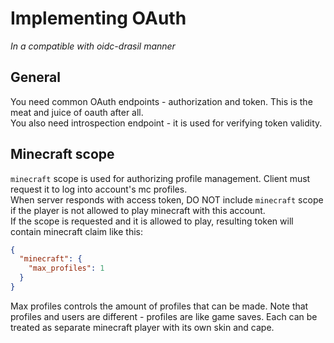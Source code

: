 # Implementing OAuth
_In a compatible with oidc-drasil manner_

## General
You need common OAuth endpoints - authorization and token. This is the meat and juice of oauth after all.  
You also need introspection endpoint - it is used for verifying token validity.

## Minecraft scope
`minecraft` scope is used for authorizing profile management.
Client must request it to log into account's mc profiles.  
When server responds with access token, DO NOT include `minecraft` scope if the player is not allowed to play minecraft with this account.  
If the scope is requested and it is allowed to play, resulting token will contain minecraft claim like this:
```json
{
  "minecraft": {
    "max_profiles": 1
  }
}
```
Max profiles controls the amount of profiles that can be made. Note that profiles and users are different - profiles are like game saves. Each can be treated as separate minecraft player with its own skin and cape.
